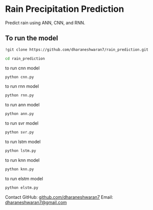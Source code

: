 # Rain Precipitation Prediction

Predict rain using ANN, CNN, and RNN.

## To run the model

```bash
!git clone https://github.com/dharaneshwaran7/rain_prediction.git
```

```bash
cd rain_prediction
```

to run cnn model

```bash
python cnn.py
```

to run rnn model

```bash
python rnn.py
```

to run ann model

```bash
python ann.py
```

to run svr model

```bash
python svr.py
```

to run lstm model

```bash
python lstm.py
```

to run knn model

```bash
python knn.py
```

to run elstm model

```bash
python elstm.py
```

Contact
GitHub: [github.com/dharaneshwaran7](https://github.com/dharaneshwaran7)
Email: dharaneshwaran7@gmail.com
